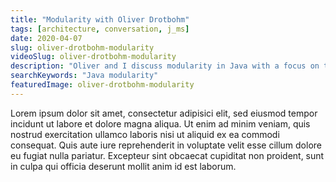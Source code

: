 ```yaml
---
title: "Modularity with Oliver Drotbohm"
tags: [architecture, conversation, j_ms]
date: 2020-04-07
slug: oliver-drotbohm-modularity
videoSlug: oliver-drotbohm-modularity
description: "Oliver and I discuss modularity in Java with a focus on the Java module system"
searchKeywords: "Java modularity"
featuredImage: oliver-drotbohm-modularity
---
```


Lorem ipsum dolor sit amet, consectetur adipisici elit, sed eiusmod tempor incidunt ut labore et dolore magna aliqua.
Ut enim ad minim veniam, quis nostrud exercitation ullamco laboris nisi ut aliquid ex ea commodi consequat.
Quis aute iure reprehenderit in voluptate velit esse cillum dolore eu fugiat nulla pariatur.
Excepteur sint obcaecat cupiditat non proident, sunt in culpa qui officia deserunt mollit anim id est laborum.